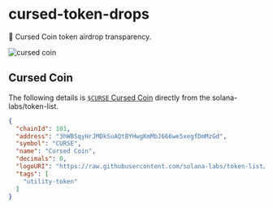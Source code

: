 # cursed-token-drops
🧪 Cursed Coin token airdrop transparency.

![cursed coin](https://raw.githubusercontent.com/solana-labs/token-list/main/assets/mainnet/3hWBSqyHrJMDkSuAQtBYHwgKmMbJ666we5xegfDmMzGd/logo.png)

## Cursed Coin
The following details is [`$CURSE` Cursed Coin](https://github.com/solana-labs/token-list/pull/17542/files) directly from the solana-labs/token-list.
```json
{
  "chainId": 101,
  "address": "3hWBSqyHrJMDkSuAQtBYHwgKmMbJ666we5xegfDmMzGd",
  "symbol": "CURSE",
  "name": "Cursed Coin",
  "decimals": 0,
  "logoURI": "https://raw.githubusercontent.com/solana-labs/token-list/main/assets/mainnet/3hWBSqyHrJMDkSuAQtBYHwgKmMbJ666we5xegfDmMzGd/logo.png",
  "tags": [
    "utility-token"
  ]
}
```
